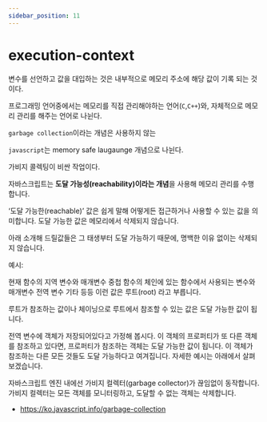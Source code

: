 ```yaml
---
sidebar_position: 11
---
```


# execution-context

변수를 선언하고 값을 대입하는 것은 내부적으로 메모리 주소에 해당 값이 기록 되는 것이다.

프로그래밍 언어중에서는 메모리를 직접 관리해야하는 언어(`C`,`C++`)와, 자체적으로 메모리 관리를 해주는 언어로 나뉜다.

`garbage collection`이라는 개념은 사용하지 않는

`javascript`는
memory safe laugaunge 개념으로 나뉜다.

가비지 콜렉팅이 비싼 작업이다.

자바스크립트는 **도달 가능성(reachability)이라는 개념**을 사용해 메모리 관리를 수행합니다.

‘도달 가능한(reachable)’ 값은 쉽게 말해 어떻게든 접근하거나 사용할 수 있는 값을 의미합니다. 도달 가능한 값은 메모리에서 삭제되지 않습니다.

아래 소개해 드릴값들은 그 태생부터 도달 가능하기 때문에, 명백한 이유 없이는 삭제되지 않습니다.

예시:

현재 함수의 지역 변수와 매개변수
중첩 함수의 체인에 있는 함수에서 사용되는 변수와 매개변수
전역 변수
기타 등등
이런 값은 루트(root) 라고 부릅니다.

루트가 참조하는 값이나 체이닝으로 루트에서 참조할 수 있는 값은 도달 가능한 값이 됩니다.

전역 변수에 객체가 저장되어있다고 가정해 봅시다. 이 객체의 프로퍼티가 또 다른 객체를 참조하고 있다면, 프로퍼티가 참조하는 객체는 도달 가능한 값이 됩니다. 이 객체가 참조하는 다른 모든 것들도 도달 가능하다고 여겨집니다. 자세한 예시는 아래에서 살펴보겠습니다.

자바스크립트 엔진 내에선 가비지 컬렉터(garbage collector)가 끊임없이 동작합니다. 가비지 컬렉터는 모든 객체를 모니터링하고, 도달할 수 없는 객체는 삭제합니다.

- https://ko.javascript.info/garbage-collection
